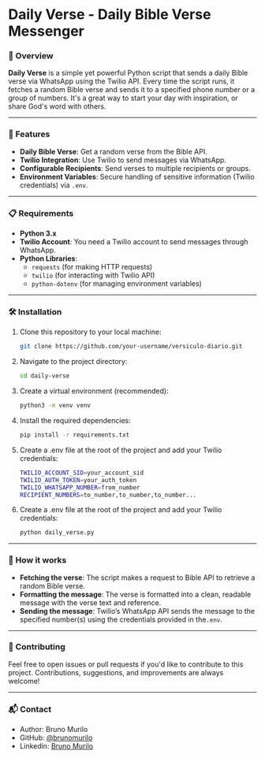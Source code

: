 # Daily Verse - Daily Bible Verse Messenger

### 📖 Overview

**Daily Verse** is a simple yet powerful Python script that sends a daily Bible verse via WhatsApp using the Twilio API. Every time the script runs, it fetches a random Bible verse and sends it to a specified phone number or a group of numbers. It's a great way to start your day with inspiration, or share God's word with others.

---

### 🔧 Features

- **Daily Bible Verse**: Get a random verse from the Bible API.
- **Twilio Integration**: Use Twilio to send messages via WhatsApp.
- **Configurable Recipients**: Send verses to multiple recipients or groups.
- **Environment Variables**: Secure handling of sensitive information (Twilio credentials) via `.env`.

---

### 📋 Requirements

- **Python 3.x** 
- **Twilio Account**: You need a Twilio account to send messages through WhatsApp.
- **Python Libraries**: 
    - `requests` (for making HTTP requests)
    - `twilio` (for interacting with Twilio API)
    - `python-dotenv` (for managing environment variables)

---

### 🛠️ Installation

1. Clone this repository to your local machine:
   
   ```bash
   git clone https://github.com/your-username/versiculo-diario.git

2. Navigate to the project directory:
   
   ```bash
   cd daily-verse

3. Create a virtual environment (recommended):

   ```bash
   python3 -m venv venv

4. Install the required dependencies:

   ```bash
   pip install -r requirements.txt

5. Create a .env file at the root of the project and add your Twilio credentials:

   ```bash
   TWILIO_ACCOUNT_SID=your_account_sid
   TWILIO_AUTH_TOKEN=your_auth_token
   TWILIO_WHATSAPP_NUMBER=from_number
   RECIPIENT_NUMBERS=to_number,to_number,to_number...

6. Create a .env file at the root of the project and add your Twilio credentials:

   ```bash
   python daily_verse.py

---

### 🌱 How it works

- **Fetching the verse**: The script makes a request to Bible API to retrieve a random Bible verse.
- **Formatting the message**: The verse is formatted into a clean, readable message with the verse text and reference.
- **Sending the message**: Twilio’s WhatsApp API sends the message to the specified number(s) using the credentials provided in the`.env`.

---

### 🚀 Contributing
Feel free to open issues or pull requests if you'd like to contribute to this project. Contributions, suggestions, and improvements are always welcome!

---

### 📬 Contact
- Author: Bruno Murilo
- GitHub: [@brunomurilo](https://github.com/brun0muril0)
- Linkedin: [Bruno Murilo](https://www.linkedin.com/in/bruno-murilo/)



